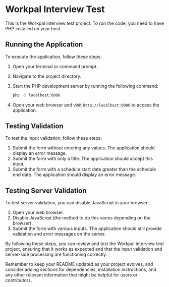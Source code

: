 # Workpal Interview Test

This is the Workpal interview test project. To run the code, you need to have PHP installed on your host.

## Running the Application

To execute the application, follow these steps:

1. Open your terminal or command prompt.
2. Navigate to the project directory.

3. Start the PHP development server by running the following command:

   ```bash
   php -S localhost:8080
   ```

4. Open your web browser and visit `http://localhost:8080` to access the application.

## Testing Validation

To test the input validation, follow these steps:

1. Submit the form without entering any values. The application should display an error message.
2. Submit the form with only a title. The application should accept this input.
3. Submit the form with a schedule start date greater than the schedule end date. The application should display an error message.

## Testing Server Validation

To test server validation, you can disable JavaScript in your browser:

1. Open your web browser.
2. Disable JavaScript (the method to do this varies depending on the browser).
3. Submit the form with various inputs. The application should still provide validation and error messages on the server.

By following these steps, you can review and test the Workpal interview test project, ensuring that it works as expected and that the input validation and server-side processing are functioning correctly.

Remember to keep your README updated as your project evolves, and consider adding sections for dependencies, installation instructions, and any other relevant information that might be helpful for users or contributors.
